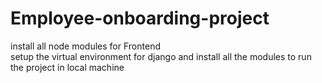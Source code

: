 # Employee-onboarding-project
install all node modules for Frontend <br/>
setup the virtual environment for django and install all the modules to run the project in local machine


